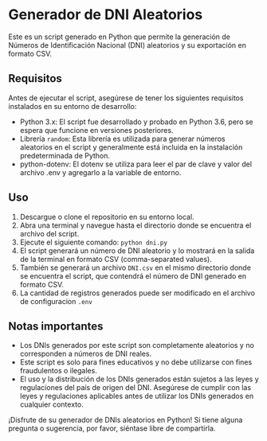 # Generador de DNI Aleatorios

Este es un script generado en Python que permite la generación de Números de Identificación Nacional (DNI) aleatorios y su exportación en formato CSV.

## Requisitos

Antes de ejecutar el script, asegúrese de tener los siguientes requisitos instalados en su entorno de desarrollo:

- Python 3.x: El script fue desarrollado y probado en Python 3.6, pero se espera que funcione en versiones posteriores.
- Librería `random`: Esta librería es utilizada para generar números aleatorios en el script y generalmente está incluida en la instalación predeterminada de Python.
- python-dotenv: El dotenv se utiliza para leer el par de clave y valor del archivo .env y agregarlo a la variable de entorno.

## Uso

1. Descargue o clone el repositorio en su entorno local.
2. Abra una terminal y navegue hasta el directorio donde se encuentra el archivo del script.
3. Ejecute el siguiente comando: `python dni.py`
4. El script generará un número de DNI aleatorio y lo mostrará en la salida de la terminal en formato CSV (comma-separated values).
5. También se generará un archivo `DNI.csv` en el mismo directorio donde se encuentra el script, que contendrá el número de DNI generado en formato CSV.
6. La cantidad de registros generados puede ser modificado en el archivo de configuracion `.env`


## Notas importantes

- Los DNIs generados por este script son completamente aleatorios y no corresponden a números de DNI reales.
- Este script es solo para fines educativos y no debe utilizarse con fines fraudulentos o ilegales.
- El uso y la distribución de los DNIs generados están sujetos a las leyes y regulaciones del país de origen del DNI. Asegúrese de cumplir con las leyes y regulaciones aplicables antes de utilizar los DNIs generados en cualquier contexto.

¡Disfrute de su generador de DNIs aleatorios en Python! Si tiene alguna pregunta o sugerencia, por favor, siéntase libre de compartirla.

